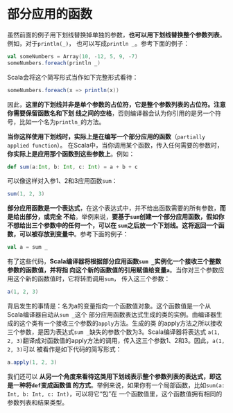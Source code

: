 部分应用的函数
================================================================================
虽然前面的例子用下划线替换掉单独的参数，**也可以用下划线替换整个参数列表**。例如，对于`println(_)`，
也可以写成`println _`。参考下面的例子：
```scala
val someNumbers = Array(10, -12, 5, 9, -7)
someNumbers.foreach(println _)
```
Scala会将这个简写形式当作如下完整形式看待：
```scala
someNumbers.foreach(x => println(x))
```
因此，**这里的下划线并非是单个参数的占位符，它是整个参数列表的占位符。注意你需要保留函数名和下划
线之间的空格**，否则编译器会认为你引用的是另一个符号，比如一个名为`println_`的方法。

**当你这样使用下划线时，实际上是在编写一个部分应用的函数**（`partially applied function`）。
在Scala中，当你调用某个函数，传入任何需要的参数时，**你实际上是应用那个函数到这些参数上**。例如：
```scala
def sum(a:Int, b: Int, c: Int) = a + b + c 
```
可以像这样对入参1、2和3应用函数`sum`：
```scala
sum(1, 2, 3)
```
**部分应用函数是一个表达式**，在这个表达式中，并不给出函数需要的所有参数，**而是给出部分，或完全
不给**。举例来说，**要基于`sum`创建一个部分应用函数，假如你不想给出三个参数中的任何一个，可以在
`sum`之后放一个下划线。这将返回一个函数，可以被存放到变量中**。参考下面的例子：
```scala
val a = sum _
```
有了这些代码，**Scala编译器将根据部分应用函数`sum _`实例化一个接收三个整数参数的函数值，并将指
向这个新的函数值的引用赋值给变量`a`**。当你对三个参数应用这个新的函数值时，它将转而调用`sum`，
传入这三个参数：
```scala
a(1, 2, 3)
```
背后发生的事情是：名为a的变量指向一个函数值对象。这个函数值是一个从Scala编译器自动从`sum _`这个
部分应用函数表达式生成的类的实例。由编译器生成的这个类有一个接收三个参数的`apply`方法。生成的类
的apply方法之所以接收三个参数，是因为表达式`sum _`缺失的参数个数为3。Scala编译器将表达式
`a(1, 2, 3)`翻译成对函数值的apply方法的调用，传入这三个参数1、2和3。因此，`a(1, 2, 3)`可以
被看作是如下代码的简写形式：
```scala
a.apply(1, 2, 3)
```
我们还可以 **从另一个角度来看待这类用下划线表示整个参数列表的表达式，即这是一种将`def`变成函数值
的方式**。举例来说，如果你有一个局部函数，比如`sum(a: Int, b: Int, c: Int)`，可以将它“包”在
一个函数值里，这个函数值拥有相同的参数列表和结果类型。